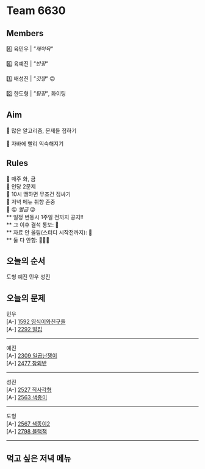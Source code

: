 # Team 6630

## Members
:six:   육민우 | *"제이육"*

:six:   육예진 | *"반장"*

:three: 배성진 | *"깃짱"*  🙃

:zero:  한도형 | *"팀장"*,  화이팅

## Aim
:dart: 많은 알고리즘, 문제들 접하기

:dart: 자바에 빨리 익숙해지기

## Rules
:pushpin: 매주 화, 금  
:pushpin: 인당 2문제  
:pushpin: 10시 땡하면 무조건 짐싸기  
:pushpin: 저녁 메뉴 취향 존중  
:pushpin: :rage: *벌금* :rage:  
** 일정 변동시 1주일 전까지 공지!!  
** 그 이후 결석 통보: :money_with_wings:  
** 자료 안 올림(스터디 시작전까지): :money_with_wings:    
** 둘 다 안함: :money_with_wings::money_with_wings::money_with_wings:    

## 오늘의 순서
도형
예진
민우
성진
## 오늘의 문제
민우  
[A-] [1592 영식이와친구들](https://www.acmicpc.net/problem/1592)  
[A-] [2292 벌집](https://www.acmicpc.net/problem/2292)  


___
예진  
[A-] [2309 일곱난쟁이](https://www.acmicpc.net/problem/2309)  
[A-] [2477 참외밭](https://www.acmicpc.net/problem/2477)  


___
성진  
[A-] [2527 직사각형](https://www.acmicpc.net/problem/2527)  
[A-] [2563 색종이](https://www.acmicpc.net/problem/2563)  


___
도형  
[A-] [2567 색종이2](https://www.acmicpc.net/problem/2567)  
[A-] [2798 블랙잭](https://www.acmicpc.net/problem/2798)  


___

## 먹고 싶은 저녁 메뉴

